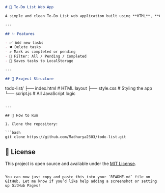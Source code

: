 ```markdown
# 📝 To-Do List Web App

A simple and clean To-Do List web application built using **HTML**, **CSS**, and **JavaScript**. It allows users to manage tasks with features like **add**, **delete**, **mark as completed**, and **filter** by task status. Tasks are stored in **LocalStorage**, so they persist even after refreshing the page.

---

## ✨ Features

- ✅ Add new tasks  
- ❌ Delete tasks  
- ✔️ Mark as completed or pending  
- 🔁 Filter: All / Pending / Completed  
- 💾 Saves tasks to LocalStorage  

---

## 📁 Project Structure

```
todo-list/
├── index.html       # HTML layout
├── style.css        # Styling the app
└── script.js        # All JavaScript logic
```

---

## 🚀 How to Run

1. Clone the repository:

```bash
git clone https://github.com/Madhurya2303/todo-list.git
```

## 📃 License

This project is open source and available under the [MIT License](LICENSE).
```

You can now just copy and paste this into your `README.md` file on GitHub. Let me know if you’d like help adding a screenshot or setting up GitHub Pages!
